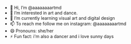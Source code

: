 - 👋 Hi, I’m @aaaaaaaartmd
- 👀 I’m interested in art and dance.
- 🌱 I’m currently learning visual art and digital design
- 📫 To reach me follow me on instagram: @aaaaaaaartmd
- 😄 Pronouns: she/her
- ⚡ Fun fact: i'm also a dancer and i love sunny days

<!---
MDaaaaaaaart/MDaaaaaaaart is a ✨ special ✨ repository because its `README.md` (this file) appears on your GitHub profile.
You can click the Preview link to take a look at your changes.
--->
